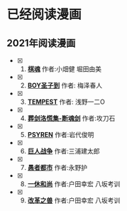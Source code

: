 # 已经阅读漫画

## 2021年阅读漫画
- [x] 1. **[棋魂](./comics/2021/棋魂.md)**  作者:小畑健 堀田由美
- [x] 2. **[BOY圣子到](./comics/2021/BOY圣子到.md)**  作者: 梅泽春人
- [x] 3. **[TEMPEST](./comics/2021/TEMPEST.md)**  作者: 浅野一二O
- [x] 4. **[葬剑洛慌集-断魂剑](./comics/2021/葬剑洛慌集-断魂剑.md)** 作者:攻刀石
- [x] 5. **[PSYREN](./comics/2021/PSYREN.md)** 作者:岩代俊明
- [x] 6. **[巨人战争](./comics/2021/巨人战争.md)** 作者:三浦建太郎
- [x] 7. **[愚者都市](./comics/2021/愚者都市.md)** 作者:永野护
- [x] 8. **[一休和尚](./comics/2021/一休和尚.md)** 作者:户田幸宏 八坂考训
- [x] 9. **[改革之兽](./comics/2021/改革之兽.md)** 作者:户田幸宏 八坂考训
